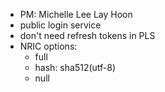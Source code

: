 - PM: Michelle Lee Lay Hoon
- public login service
- don't need refresh tokens in PLS
- NRIC options:
	- full
	- hash: sha512(utf-8)
	- null